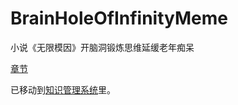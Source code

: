 # BrainHoleOfInfinityMeme

小说《无限模因》开脑洞锻炼思维延缓老年痴呆

[章节](https://github.com/lineves/BrainHoleOfInfinityMeme/tree/master/chapters)

已移动到[知识管理系统](https://github.com/linonetwo/wiki)里。
